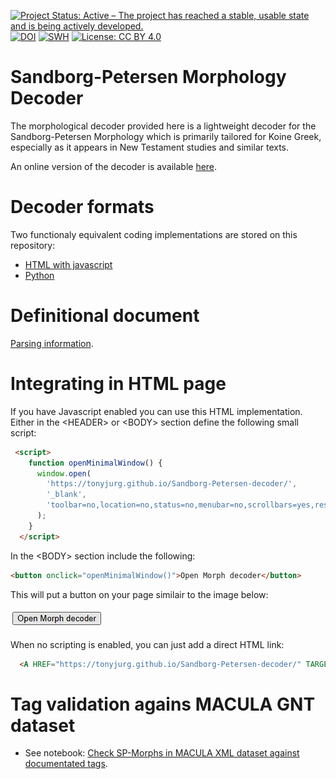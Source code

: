 [![Project Status: Active – The project has reached a stable, usable state and is being actively developed.](https://www.repostatus.org/badges/latest/active.svg)](https://www.repostatus.org/#active) [![DOI](https://zenodo.org/badge/DOI/10.5281/zenodo.14551057.svg)](https://doi.org/10.5281/zenodo.14551057) [![SWH](https://archive.softwareheritage.org/badge/origin/https://doi.org/10.5281/zenodo.14551056/)](https://archive.softwareheritage.org/browse/origin/?origin_url=https://doi.org/10.5281/zenodo.14551056) [![License: CC BY 4.0](https://img.shields.io/badge/License-CC_BY%204.0-lightgrey.svg)](https://creativecommons.org/licenses/by/4.0/)

# Sandborg-Petersen Morphology Decoder

The morphological decoder provided here is a lightweight decoder for the Sandborg-Petersen Morphology which is primarily tailored for Koine Greek, especially as it appears in New Testament studies and similar texts.

An online version of the decoder is available [here](https://tonyjurg.github.io/Sandborg-Petersen-decoder/).

# Decoder formats

Two functionaly equivalent coding implementations are stored on this repository:

   - [HTML with javascript](javascript/SP-Morph-decode.html)
   - [Python](python/SP-Morph-decode.py)

# Definitional document
 
[Parsing information](https://github.com/biblicalhumanities/Nestle1904/blob/master/morph/parsing.txt).

# Integrating in HTML page

If you have Javascript enabled you can use this HTML implementation. Either in the &lt;HEADER&gt; or &lt;BODY&gt; section define the following small script:

``` html
 <script>
    function openMinimalWindow() {
      window.open(
        'https://tonyjurg.github.io/Sandborg-Petersen-decoder/',
        '_blank',
        'toolbar=no,location=no,status=no,menubar=no,scrollbars=yes,resizable=yes,width=800,height=600'
      );
    }
  </script>
```
 In the &lt;BODY&gt; section include the following:
 
 ``` html
 <button onclick="openMinimalWindow()">Open Morph decoder</button>
 
 ```

This will put a button on your page similair to the image below:

<img src='images/button.jpg'>

When no scripting is enabled, you can just add a direct HTML link:

```html
  <A HREF="https://tonyjurg.github.io/Sandborg-Petersen-decoder/" TARGET="_blank">Open Morph decoder</A>
```

# Tag validation agains MACULA GNT dataset

 - See notebook: [Check SP-Morphs in MACULA XML dataset against documentated tags](testing/SP-Morphs-used-in-MACULA.ipynb).
